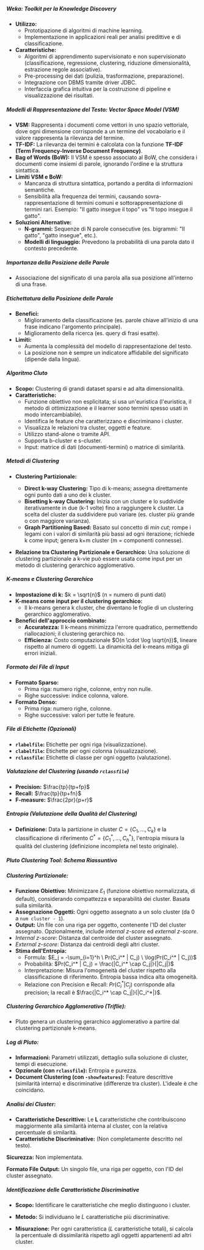 
##### Weka: Toolkit per la Knowledge Discovery

* **Utilizzo:**
	* Prototipazione di algoritmi di machine learning.
	* Implementazione in applicazioni reali per analisi predittive e di classificazione.
* **Caratteristiche:**
	* Algoritmi di apprendimento supervisionato e non supervisionato (classificazione, regressione, clustering, riduzione dimensionalità, estrazione regole associative).
	* Pre-processing dei dati (pulizia, trasformazione, preparazione).
	* Integrazione con DBMS tramite driver JDBC.
	* Interfaccia grafica intuitiva per la costruzione di pipeline e visualizzazione dei risultati.

##### Modelli di Rappresentazione del Testo: Vector Space Model (VSM)

* **VSM:** Rappresenta i documenti come vettori in uno spazio vettoriale, dove ogni dimensione corrisponde a un termine del vocabolario e il valore rappresenta la rilevanza del termine.
* **TF-IDF:** La rilevanza dei termini è calcolata con la funzione **TF-IDF (Term Frequency-Inverse Document Frequency)**.
* **Bag of Words (BoW):** Il VSM è spesso associato al BoW, che considera i documenti come insiemi di parole, ignorando l'ordine e la struttura sintattica.
* **Limiti VSM e BoW:**
	* Mancanza di struttura sintattica, portando a perdita di informazioni semantiche.
	* Sensibilità alla frequenza dei termini, causando sovra-rappresentazione di termini comuni e sottorappresentazione di termini rari. Esempio: "Il gatto insegue il topo" vs "Il topo insegue il gatto".
* **Soluzioni Alternative:**
	* **N-grammi:** Sequenze di N parole consecutive (es. bigrammi: "Il gatto", "gatto insegue", etc.).
	* **Modelli di linguaggio:** Prevedono la probabilità di una parola dato il contesto precedente.

##### Importanza della Posizione delle Parole

* Associazione del significato di una parola alla sua posizione all'interno di una frase.

##### Etichettatura della Posizione delle Parole

* **Benefici:**
	* Miglioramento della classificazione (es. parole chiave all'inizio di una frase indicano l'argomento principale).
	* Miglioramento della ricerca (es. query di frasi esatte).
* **Limiti:**
	* Aumenta la complessità del modello di rappresentazione del testo.
	* La posizione non è sempre un indicatore affidabile del significato (dipende dalla lingua).

##### Algoritmo Cluto

* **Scopo:** Clustering di grandi dataset sparsi e ad alta dimensionalità.
* **Caratteristiche:**
	* Funzione obiettivo non esplicitata; si usa un'euristica (l'euristica, il metodo di ottimizzazione e il learner sono termini spesso usati in modo intercambiabile).
	* Identifica le feature che caratterizzano e discriminano i cluster.
	* Visualizza le relazioni tra cluster, oggetti e feature.
	* Utilizzo stand-alone o tramite API.
	* Supporta b-cluster e s-cluster.
	* Input: matrice di dati (documenti-termini) o matrice di similarità.

##### Metodi di Clustering

* **Clustering Partizionale:**
	* **Direct k-way Clustering:** Tipo di k-means; assegna direttamente ogni punto dati a uno dei k cluster.
	* **Bisetting k-way Clustering:** Inizia con un cluster e lo suddivide iterativamente in due (k-1 volte) fino a raggiungere k cluster. La scelta del cluster da suddividere può variare (es. cluster più grande o con maggiore varianza).
	* **Graph Partitioning Based:** Basato sul concetto di *min cut*; rompe i legami con i valori di similarità più bassi ad ogni iterazione; richiede k come input; genera k+m cluster (m = componenti connesse).

* **Relazione tra Clustering Partizionale e Gerarchico:** Una soluzione di clustering partizionale a k-vie può essere usata come input per un metodo di clustering gerarchico agglomerativo.

##### K-means e Clustering Gerarchico

* **Impostazione di k:** $k = \sqrt{n}$ (n = numero di punti dati)
* **K-means come input per il clustering gerarchico:**
	* Il k-means genera k cluster, che diventano le foglie di un clustering gerarchico agglomerativo.
* **Benefici dell'approccio combinato:**
	* **Accuratezza:** Il k-means minimizza l'errore quadratico, permettendo riallocazioni; il clustering gerarchico no.
	* **Efficienza:** Costo computazionale $O(n \cdot \log \sqrt{n})$, lineare rispetto al numero di oggetti. La dinamicità del k-means mitiga gli errori iniziali.

##### Formato dei File di Input

* **Formato Sparso:**
	* Prima riga: numero righe, colonne, entry non nulle.
	* Righe successive: indice colonna, valore.
* **Formato Denso:**
	* Prima riga: numero righe, colonne.
	* Righe successive: valori per tutte le feature.

##### File di Etichette (Opzionali)

* **`rlabelfile`:** Etichette per ogni riga (visualizzazione).
* **`clabelfile`:** Etichette per ogni colonna (visualizzazione).
* **`rclassfile`:** Etichette di classe per ogni oggetto (valutazione).

##### Valutazione del Clustering (usando `rclassfile`)

* **Precision:** $\frac{tp}{tp+fp}$
* **Recall:** $\frac{tp}{tp+fn}$
* **F-measure:** $\frac{2pr}{p+r}$

##### Entropia (Valutazione della Qualità del Clustering)

* **Definizione:** Data la partizione in cluster $C = \{C_1, ..., C_k\}$ e la classificazione di riferimento $C^* = \{C_1^*, ..., C_h^*\}$, l'entropia misura la qualità del clustering (definizione incompleta nel testo originale).

##### Pluto Clustering Tool: Schema Riassuntivo

##### Clustering Partizionale:

* **Funzione Obiettivo:** Minimizzare $Ɛ_1$ (funzione obiettivo normalizzata, di default), considerando compattezza e separabilità dei cluster. Basata sulla similarità.
* **Assegnazione Oggetti:** Ogni oggetto assegnato a un solo cluster (da 0 a `num cluster - 1`).
* **Output:** Un file con una riga per oggetto, contenente l'ID del cluster assegnato. Opzionalmente, include *internal z-score* ed *external z-score*.
* *Internal z-score*: Distanza dal centroide del cluster assegnato.
* *External z-score*: Distanza dai centroidi degli altri cluster.
* **Stima dell'Entropia:**
	* Formula: $E_j = -\sum_{i=1}^h \ Pr(C_i^* | C_j) \ \log(Pr(C_i^* | C_j))$
	* Probabilità: $Pr(C_i^* | C_j) = \frac{|C_i^* \cap C_j|}{|C_j|}$
	* Interpretazione: Misura l'omogeneità del cluster rispetto alla classificazione di riferimento. Entropia bassa indica alta omogeneità.
	* Relazione con Precision e Recall: $Pr(C_i^* | C_j)$ corrisponde alla precision; la recall è $\frac{|C_i^* \cap C_j|}{|C_i^*|}$.

##### Clustering Gerarchico Agglomerativo (Triflie):

* Pluto genera un clustering gerarchico agglomerativo a partire dal clustering partizionale k-means.

##### Log di Pluto:

* **Informazioni:** Parametri utilizzati, dettaglio sulla soluzione di cluster, tempi di esecuzione.
* **Opzionale (con `rclassfile`):** Entropia e purezza.
* **Document Clustering (con `-showfeatures`):** Feature descrittive (similarità interna) e discriminative (differenze tra cluster). L'ideale è che coincidano.

##### Analisi dei Cluster:

* **Caratteristiche Descrittive:** Le **L** caratteristiche che contribuiscono maggiormente alla similarità interna al cluster, con la relativa percentuale di similarità.
* **Caratteristiche Discriminative:** (Non completamente descritto nel testo).

**Sicurezza:** Non implementata.

**Formato File Output:** Un singolo file, una riga per oggetto, con l'ID del cluster assegnato.

##### Identificazione delle Caratteristiche Discriminative

* **Scopo:** Identificare le caratteristiche che meglio distinguono i cluster.

* **Metodo:** Si individuano le *L* caratteristiche più discriminative.
* **Misurazione:** Per ogni caratteristica (*L* caratteristiche totali), si calcola la percentuale di dissimilarità rispetto agli oggetti appartenenti ad altri cluster.

